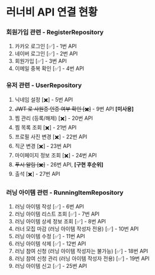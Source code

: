 # 러너비 API 연결 현황

### 회원가입 관련 - RegisterRepository

1. 카카오 로그인 [✅] - 1번 API
2. 네이버 로그인 [✅] - 2번 API
3. 회원가입 [✅] - 3번 API
4. 이메일 중복 확인 [✅] - 4번 API

### 유저 관련 - UserRepository

1. 닉네임 설정 [✖️] - 5번 API
2. ~~JWT 로 사원증 인증 여부 확인 [✖️]~~ - 9번 API **[미사용]**
3. 찜 관리 (등록/해제) [✖️] - 20번 API
4. 찜 목록 조회 [✖️] - 21번 API
5. 프로필 사진 변경 [✖️] - 22번 API
6. 직군 변경 [✖️] - 23번 API
7. 마이페이지 정보 조회 [✖️] - 24번 API
8. ~~푸시 알림 [✖️]~~ - 26번 API, **[구현 후순위]**
9. 출석 [✖️] - 27번 API

### 러닝 아이템 관련 - RunningItemRepository

1. 러닝 아이템 작성 [✅] - 6번 API
2. 러닝 아이템 리스트 조회 [✅] - 7번 API
3. 러닝 아이템 상세 정보 조회 [✅] - 8번 API
4. 러너 모집 마감 (러닝 아이템 작성자 전용) [✅] - 10번 API
5. 러닝 아이템 수정 [✅] - 11번 API
6. 러닝 아이템 삭제 [✅] - 12번 API
7. 러닝 참여 신청 (러닝 아이템 작성자는 불가능) [✅] - 18번 API
8. 러닝 참여 신청 관리 (러닝 아이템 작성자 전용) [✅] - 19번 API
9. 러닝 아이템 신고 [✅] - 25번 API
